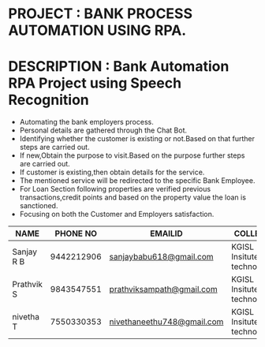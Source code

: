# PROJECT  : BANK PROCESS AUTOMATION USING RPA.
# DESCRIPTION : Bank Automation RPA Project using Speech Recognition

 * Automating the bank employers process.
 * Personal details are gathered through the Chat Bot.
 * Identifying whether the customer is existing or not.Based on that further steps are carried out.
 * If new,Obtain the purpose to visit.Based on the purpose further steps are carried out. 
 * If customer is existing,then obtain details for the service.
 * The mentioned service will be redirected to the specific Bank Employee.
 * For Loan Section following properties are verified previous transactions,credit points and based on the property value the loan is sanctioned.
 * Focusing on both the Customer and Employers satisfaction.
              
              
              
NAME   | PHONE NO | EMAILID | COLLEGE | DEPARTMENT
------ | -------- | ------- | ------- | ----------      
Sanjay R B | 9442212906 | sanjaybabu618@gmail.com | KGISL Insitute of technology | Computer Science and Engineering
Prathvik S | 9843547551 | prathviksampath@gmail.com | KGISL Insitute of technology | Computer Science and Engineering
nivetha T | 7550330353 | nivethaneethu748@gmail.com | KGISL Insitute of technology | Computer Science and Engineering
